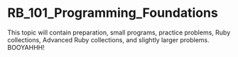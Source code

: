 # RB_101_Programming_Foundations
This topic will contain preparation, small programs, practice problems, Ruby collections, Advanced Ruby collections, and slightly larger problems. BOOYAHHH!
